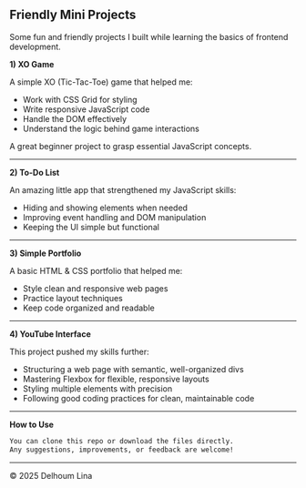 ****Friendly Mini Projects****
--
Some fun and friendly projects I built while learning the basics of frontend development.

**1) XO Game**

A simple XO (Tic-Tac-Toe) game that helped me:

- Work with CSS Grid for styling
- Write responsive JavaScript code
- Handle the DOM effectively
- Understand the logic behind game interactions

A great beginner project to grasp essential JavaScript concepts.

----

**2) To-Do List**

An amazing little app that strengthened my JavaScript skills:

- Hiding and showing elements when needed
- Improving event handling and DOM manipulation
- Keeping the UI simple but functional

----
**3) Simple Portfolio**

A basic HTML & CSS portfolio that helped me:

- Style clean and responsive web pages
- Practice layout techniques
- Keep code organized and readable

----
**4) YouTube Interface**

This project pushed my skills further:

- Structuring a web page with semantic, well-organized divs
- Mastering Flexbox for flexible, responsive layouts
- Styling multiple elements with precision
- Following good coding practices for clean, maintainable code
 ----
 
 **How to Use**
 
 ```bash
You can clone this repo or download the files directly.
Any suggestions, improvements, or feedback are welcome!
```

----
© 2025 Delhoum Lina

